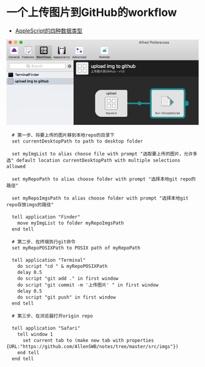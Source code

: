 # 一个上传图片到GitHub的workflow

+ [AppleScript的四种数据类型](https://blog.csdn.net/jymn_chen/article/details/19770495)

![](https://github.com/AllenSWB/notes/blob/master/src/imgs/屏幕快照%202019-01-08%20下午6.39.39.png)

      # 第一步、将要上传的图片移到本地repo的目录下
      set currentDesktopPath to path to desktop folder

      set myImgList to alias choose file with prompt "选取要上传的图片，允许多选" default location currentDesktopPath with multiple selections allowed

      set myRepoPath to alias choose folder with prompt "选择本地git repo的路径"

      set myRepoImgsPath to alias choose folder with prompt "选择本地git repo存放imgs的路径"

      tell application "Finder"
        move myImgList to folder myRepoImgsPath
      end tell

      # 第二步、在终端执行git命令
      set myRepoPOSIXPath to POSIX path of myRepoPath

      tell application "Terminal"
        do script "cd " & myRepoPOSIXPath
        delay 0.5
        do script "git add ." in first window
        do script "git commit -m '上传图片' " in first window
        delay 0.5
        do script "git push" in first window
      end tell

      # 第三步、在浏览器打开origin repo

      tell application "Safari"
        tell window 1
          set current tab to (make new tab with properties {URL:"https://github.com/AllenSWB/notes/tree/master/src/imgs"})
        end tell
      end tell